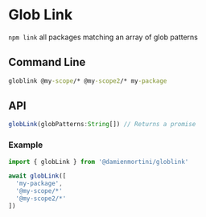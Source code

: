 # Glob Link

`npm link` all packages matching an array of glob patterns

## Command Line

```cmd
globlink @my-scope/* @my-scope2/* my-package
```

## API

```js
globLink(globPatterns:String[]) // Returns a promise
```

### Example

```js
import { globLink } from '@damienmortini/globlink'

await globLink([
  'my-package',
  '@my-scope/*'
  '@my-scope2/*'
])
```
